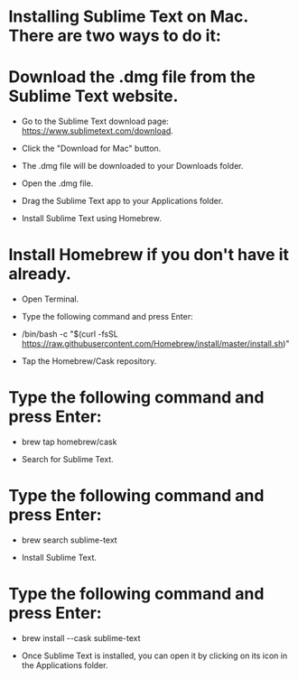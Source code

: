 # Installing Sublime Text on Mac. There are two ways to do it:
# Download the .dmg file from the Sublime Text website.

- Go to the Sublime Text download page: https://www.sublimetext.com/download.

- Click the "Download for Mac" button.
  
- The .dmg file will be downloaded to your Downloads folder.
  
- Open the .dmg file.
  
- Drag the Sublime Text app to your Applications folder.

- Install Sublime Text using Homebrew.

# Install Homebrew if you don't have it already.

- Open Terminal.

- Type the following command and press Enter:

- /bin/bash -c "$(curl -fsSL https://raw.githubusercontent.com/Homebrew/install/master/install.sh)"

- Tap the Homebrew/Cask repository.

#  Type the following command and press Enter:

- brew tap homebrew/cask

- Search for Sublime Text.

# Type the following command and press Enter:

- brew search sublime-text

- Install Sublime Text.

# Type the following command and press Enter:

- brew install --cask sublime-text

- Once Sublime Text is installed, you can open it by clicking on its icon in the Applications folder.
